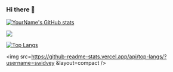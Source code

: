 ### Hi there 👋

<!--
**swidvey/swidvey** is a ✨ _special_ ✨ repository because its `README.md` (this file) appears on your GitHub profile.

Here are some ideas to get you started:

- 🔭 I’m currently working on ...
- 🌱 I’m currently learning ...
- 👯 I’m looking to collaborate on ...
- 🤔 I’m looking for help with ...
- 💬 Ask me about ...
- 📫 How to reach me: ...
- 😄 Pronouns: ...
- ⚡ Fun fact: ...
-->

[![YourName's GitHub stats](https://github-readme-stats.vercel.app/api?username=swidvey)](https://github.com/anuraghazra/github-readme-stats)

<img src="https://github-readme-stats.vercel.app/api?username=swidvey&count_private=true&theme=radical&show_icons=true" />



[![Top Langs](https://github-readme-stats.vercel.app/api/top-langs/?username=swidvey)](https://github.com/anuraghazra/github-readme-stats)

<img src=https://github-readme-stats.vercel.app/api/top-langs/?username=swidvey &layout=compact />

